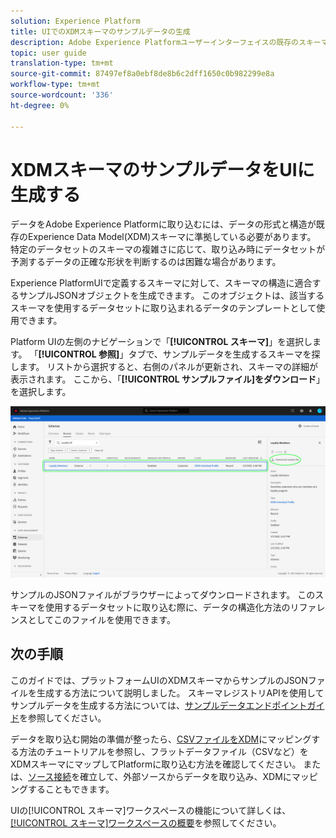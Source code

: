 ```yaml
---
solution: Experience Platform
title: UIでのXDMスキーマのサンプルデータの生成
description: Adobe Experience Platformユーザーインターフェイスの既存のスキーマに基づいてサンプルJSONデータを生成する方法を学びます。
topic: user guide
translation-type: tm+mt
source-git-commit: 87497ef8a0ebf8de8b6c2dff1650c0b982299e8a
workflow-type: tm+mt
source-wordcount: '336'
ht-degree: 0%

---
```



# XDMスキーマのサンプルデータをUIに生成する

データをAdobe Experience Platformに取り込むには、データの形式と構造が既存のExperience Data Model(XDM)スキーマに準拠している必要があります。 特定のデータセットのスキーマの複雑さに応じて、取り込み時にデータセットが予測するデータの正確な形状を判断するのは困難な場合があります。

Experience PlatformUIで定義するスキーマに対して、スキーマの構造に適合するサンプルJSONオブジェクトを生成できます。 このオブジェクトは、該当するスキーマを使用するデータセットに取り込まれるデータのテンプレートとして使用できます。

Platform UIの左側のナビゲーションで「**[!UICONTROL スキーマ]**」を選択します。 「**[!UICONTROL 参照]**」タブで、サンプルデータを生成するスキーマを探します。 リストから選択すると、右側のパネルが更新され、スキーマの詳細が表示されます。 ここから、「**[!UICONTROL サンプルファイル]をダウンロード**」を選択します。

![](../images/ui/sample/sample-data.png)

サンプルのJSONファイルがブラウザーによってダウンロードされます。 このスキーマを使用するデータセットに取り込む際に、データの構造化方法のリファレンスとしてこのファイルを使用できます。

## 次の手順

このガイドでは、プラットフォームUIのXDMスキーマからサンプルのJSONファイルを生成する方法について説明しました。 スキーマレジストリAPIを使用してサンプルデータを生成する方法については、[サンプルデータエンドポイントガイド](../api/sample-data.md)を参照してください。

データを取り込む開始の準備が整ったら、[CSVファイルをXDM](../../ingestion/tutorials/map-a-csv-file.md)にマッピングする方法のチュートリアルを参照し、フラットデータファイル（CSVなど）をXDMスキーマにマップしてPlatformに取り込む方法を確認してください。 または、[ソース接続](../../sources/home.md)を確立して、外部ソースからデータを取り込み、XDMにマッピングすることもできます。

UIの[!UICONTROL スキーマ]ワークスペースの機能について詳しくは、[[!UICONTROL スキーマ]ワークスペースの概要](./overview.md)を参照してください。